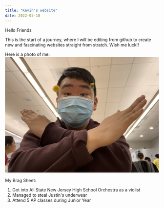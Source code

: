 ```yaml
---
title: "Kevin's website"
date: 2022-05-18
---
```


Hello Friends


This is the start of a journey, where I will be editing from github to create new and fascinating websites straight from stratch. Wish me luck!!

Here is a photo of me: ![funny Man](File_000.jpeg)

My Brag Sheet:

1. Got into All State New Jersey High School Orchestra as a violist
2. Managed to steal Justin's underwear
3. Attend 5 AP classes during Junior Year

